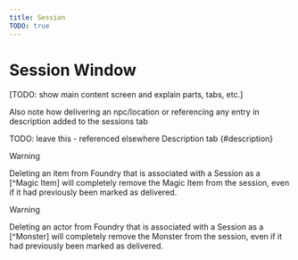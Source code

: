 ```yaml
---
title: Session
TODO: true
---
```

# Session Window
[TODO: show main content screen and explain parts, tabs, etc.]

Also note how delivering an npc/location or referencing any entry in description added to the sessions tab

TODO: leave this - referenced elsewhere
Description tab {#description}

> [!WARNING]
> Deleting an item from Foundry that is associated with a Session as a [^Magic Item] will completely remove the Magic Item from the session, even if it had previously been marked as delivered.

> [!WARNING]
> Deleting an actor from Foundry that is associated with a Session as a [^Monster] will completely remove the Monster from the session, even if it had previously been marked as delivered.